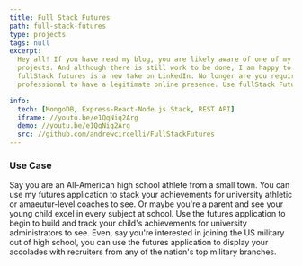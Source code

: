 ```yaml
---
title: Full Stack Futures
path: full-stack-futures
type: projects
tags: null
excerpt:
  Hey all! If you have read my blog, you are likely aware of one of my finer coding
  projects. And although there is still work to be done, I am happy to share my progress.
  fullStack futures is a new take on LinkedIn. No longer are you required to be a business
  professional to have a legitimate online presence. Use fullStack Futures as a central hub to maintain your, or your child’s online profile; and to allow recruiters to contact you about opportunities in your select field.

info:
  tech: [MongoDB, Express-React-Node.js Stack, REST API]
  iframe: //youtu.be/e1QqNiq2Arg
  demo: //youtu.be/e1QqNiq2Arg
  src: //github.com/andrewcircelli/FullStackFutures
---
```


### Use Case

Say you are an All-American high school athlete from a small town. You can use my futures
application to stack your achievements for university athletic or amaeutur-level coaches to
see. Or maybe you're a parent and see your young child excel in every subject at school. Use
the futures application to begin to build and track your child's achievements for university
administrators to see. Even, say you're interested in joining the US military out of high school,
you can use the futures application to display your accolades with recruiters from any of the
nation's top military branches.
